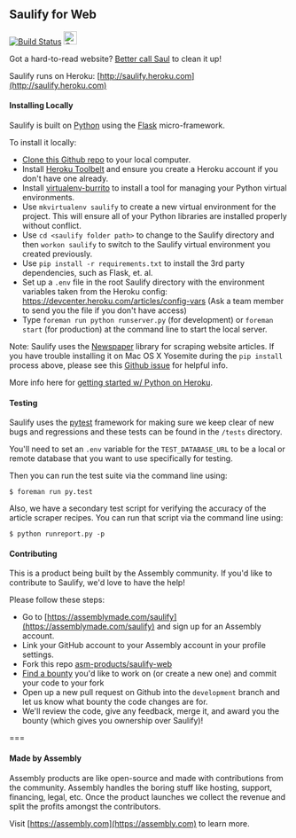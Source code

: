 ## Saulify for Web

[![Build Status](https://travis-ci.org/asm-products/saulify-web.svg?branch=master)](https://travis-ci.org/asm-products/saulify-web) 
<a href="https://assembly.com/saulify/bounties"><img src="https://asm-badger.herokuapp.com/saulify/badges/tasks.svg" height="24px" alt="Open Tasks" /></a>

Got a hard-to-read website? [Better call Saul](http://saulify.me) to clean it up!

Saulify runs on Heroku: [http://saulify.heroku.com](http://saulify.heroku.com)

#### Installing Locally

Saulify is built on [Python](https://www.python.org/) using the [Flask](http://flask.pocoo.org/docs/0.10/) micro-framework. 

To install it locally:

- [Clone this Github repo](https://help.github.com/articles/fetching-a-remote/) to your local computer.
- Install [Heroku Toolbelt](https://toolbelt.heroku.com/) and ensure you create a Heroku account if you don't have one already.
- Install [virtualenv-burrito](https://github.com/brainsik/virtualenv-burrito) to install a tool for managing your Python virtual environments.
- Use `mkvirtualenv saulify` to create a new virtual environment for the project. This will ensure all of your Python libraries are installed properly without conflict.
- Use `cd <saulify folder path>` to change to the Saulify directory and then `workon saulify` to switch to the Saulify virtual environment you created previously.
- Use `pip install -r requirements.txt` to install the 3rd party dependencies, such as Flask, et. al.
- Set up a `.env` file in the root Saulify directory with the environment variables taken from the Heroku config: https://devcenter.heroku.com/articles/config-vars (Ask a team member to send you the file if you don't have access)
- Type `foreman run python runserver.py` (for development) or `foreman start` (for production) at the command line to start the local server.

Note: Saulify uses the [Newspaper](https://github.com/codelucas/newspaper) library for scraping website articles. If you have trouble installing it on Mac OS X Yosemite during the `pip install` process above, please see this [Github issue](https://github.com/codelucas/newspaper/issues/79) for helpful info.

More info here for [getting started w/ Python on Heroku](https://devcenter.heroku.com/articles/getting-started-with-python-o).

#### Testing

Saulify uses the [pytest](http://pytest.org) framework for making sure we keep clear of new bugs and regressions and these tests can be found in the `/tests` directory. 

You'll need to set an `.env` variable for the `TEST_DATABASE_URL` to be a local or remote database that you want to use specifically for testing.

Then you can run the test suite via the command line using:

```shell
$ foreman run py.test
```

Also, we have a secondary test script for verifying the accuracy of the article scraper recipes. You can run that script via the command line using:

```shell
$ python runreport.py -p
```

#### Contributing

This is a product being built by the Assembly community. If you'd like to contribute to Saulify, we'd love to have the help! 

Please follow these steps:

- Go to [https://assemblymade.com/saulify](https://assemblymade.com/saulify) and sign up for an Assembly account.
- Link your GitHub account to your Assembly account in your profile settings.
- Fork this repo [asm-products/saulify-web](https://github.com/asm-products/saulify-web)
- [Find a bounty](https://assembly.com/saulify/bounties) you'd like to work on (or create a new one) and commit your code to your fork
- Open up a new pull request on Github into the `development` branch and let us know what bounty the code changes are for.
- We'll review the code, give any feedback, merge it, and award you the bounty (which gives you ownership over Saulify)!

===

#### Made by Assembly

Assembly products are like open-source and made with contributions from the community. Assembly handles the boring stuff like hosting, support, financing, legal, etc. Once the product launches we collect the revenue and split the profits amongst the contributors.

Visit [https://assembly.com](https://assembly.com) to learn more.
